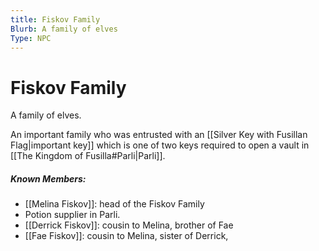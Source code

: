 ```yaml
---
title: Fiskov Family
Blurb: A family of elves
Type: NPC
---
```

# Fiskov Family
A family of elves. 

An important family who was entrusted with an [[Silver Key with Fusillan Flag|important key]] which is one of two keys required to open a vault in [[The Kingdom of Fusilla#Parli|Parli]]. 

##### Known Members: 
- [[Melina Fiskov]]: head of the Fiskov Family
- Potion supplier in Parli. 
- [[Derrick Fiskov]]: cousin to Melina, brother of Fae
- [[Fae Fiskov]]: cousin to Melina, sister of Derrick, 
